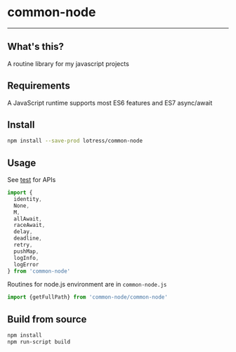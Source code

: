 # common-node
----
## What's this?
A routine library for my javascript projects

## Requirements
A JavaScript runtime supports most ES6 features and ES7 async/await

## Install
```bash
npm install --save-prod lotress/common-node
```

## Usage
See [test](./src/test.coffee) for APIs

```javascript
import {
  identity,
  None,
  M,
  allAwait,
  raceAwait,
  delay,
  deadline,
  retry,
  pushMap,
  logInfo,
  logError
} from 'common-node'
```

Routines for node.js environment are in ``common-node.js``

```javascript
import {getFullPath} from 'common-node/common-node'
```

## Build from source

```bash
npm install
npm run-script build
```